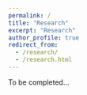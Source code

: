 ```yaml
---
permalink: /
title: "Research"
excerpt: "Research"
author_profile: true
redirect_from: 
  - /research/
  - /research.html
---
```


To be completed...
